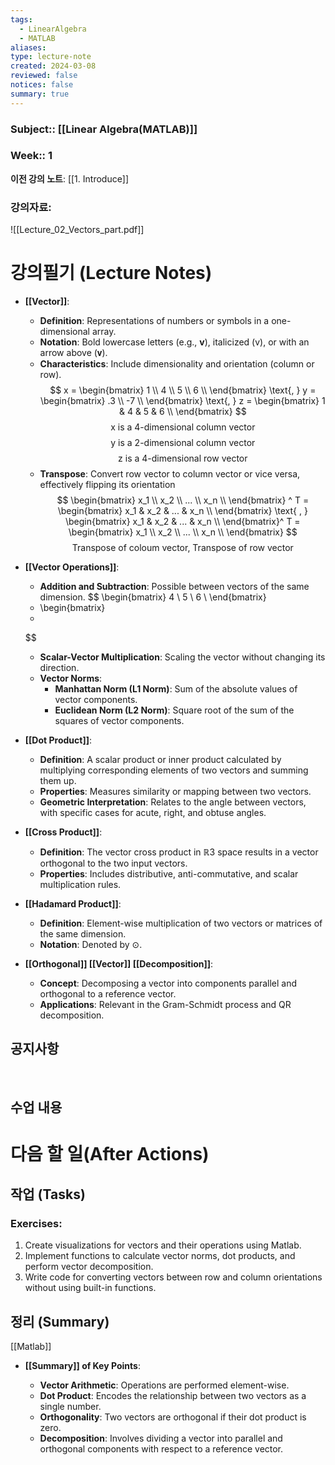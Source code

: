 ```yaml
---
tags:
  - LinearAlgebra
  - MATLAB
aliases: 
type: lecture-note
created: 2024-03-08
reviewed: false
notices: false
summary: true
---
```

### **Subject**:: [[Linear Algebra(MATLAB)]]
### **Week**:: 1

**이전 강의 노트**: [[1. Introduce]]

### 강의자료: 
![[Lecture_02_Vectors_part.pdf]]


# 강의필기 (Lecture Notes)

- **[[Vector]]**:
    
    - **Definition**: Representations of numbers or symbols in a one-dimensional array.
    - **Notation**: Bold lowercase letters (e.g., **v**), italicized (v), or with an arrow above (𝐯).
    - **Characteristics**: Include dimensionality and orientation (column or row).
    $$
    x = \begin{bmatrix}
    1 \\
    4 \\
    5 \\
    6 \\
    \end{bmatrix}
    \text{, } y = \begin{bmatrix}
    .3 \\
    -7 \\
    \end{bmatrix}
    \text{, } z = \begin{bmatrix}
    1 & 4 & 5 & 6 \\
    \end{bmatrix}
    $$
    $$
    \text{x is a 4-dimensional column vector}
    $$
    $$
    \text{y is a 2-dimensional column vector}
    $$
    $$
    \text{z is a 4-dimensional row vector}
    $$
    - **Transpose**: Convert row vector to column vector or vice versa, effectively flipping its orientation
	$$
	\begin{bmatrix}
	x_1 \\
	x_2 \\
	... \\
	x_n \\
	\end{bmatrix} ^ T
	= \begin{bmatrix}
	x_1 & x_2 & ... & x_n \\
	\end{bmatrix} \text{ , }
	\begin{bmatrix}
	x_1 & x_2 & ... & x_n \\
	\end{bmatrix}^ T
	= \begin{bmatrix}
	x_1 \\
	x_2 \\
	... \\
	x_n \\
	\end{bmatrix} 	
	$$
	$$
	\text{Transpose of coloum vector, Transpose of row vector}
	$$
- **[[Vector Operations]]**:
    
    - **Addition and Subtraction**: Possible between vectors of the same dimension.
    $$
    \begin{bmatrix}
    4 \\
    5 \\
    6 \\
    \end{bmatrix}
    + \begin{bmatrix}
    +
    $$
    - **Scalar-Vector Multiplication**: Scaling the vector without changing its direction.
    - **Vector Norms**:
        - **Manhattan Norm (L1 Norm)**: Sum of the absolute values of vector components.
        - **Euclidean Norm (L2 Norm)**: Square root of the sum of the squares of vector components.
- **[[Dot Product]]**:
    
    - **Definition**: A scalar product or inner product calculated by multiplying corresponding elements of two vectors and summing them up.
    - **Properties**: Measures similarity or mapping between two vectors.
    - **Geometric Interpretation**: Relates to the angle between vectors, with specific cases for acute, right, and obtuse angles.
- **[[Cross Product]]**:
    
    - **Definition**: The vector cross product in ℝ3 space results in a vector orthogonal to the two input vectors.
    - **Properties**: Includes distributive, anti-commutative, and scalar multiplication rules.
- **[[Hadamard Product]]**:
    
    - **Definition**: Element-wise multiplication of two vectors or matrices of the same dimension.
    - **Notation**: Denoted by ⊙.
- **[[Orthogonal]] [[Vector]] [[Decomposition]]**:
    
    - **Concept**: Decomposing a vector into components parallel and orthogonal to a reference vector.
    - **Applications**: Relevant in the Gram-Schmidt process and QR decomposition.

## 공지사항
<br>



## 수업 내용


# 다음 할 일(After Actions)
## 작업 (Tasks)

### Exercises:
1. Create visualizations for vectors and their operations using Matlab.
2. Implement functions to calculate vector norms, dot products, and perform vector decomposition.
3. Write code for converting vectors between row and column orientations without using built-in functions.

## 정리 (Summary)
[[Matlab]]
- **[[Summary]] of Key Points**:
    
    - **Vector Arithmetic**: Operations are performed element-wise.
    - **Dot Product**: Encodes the relationship between two vectors as a single number.
    - **Orthogonality**: Two vectors are orthogonal if their dot product is zero.
    - **Decomposition**: Involves dividing a vector into parallel and orthogonal components with respect to a reference vector.


